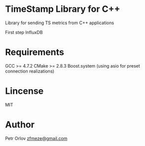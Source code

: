 # TimeStamp Library for C++

Library for sending TS metrics from C++ applications

First step InfluxDB


# Requirements

GCC >= 4.7.2
CMake >= 2.8.3
Boost.system (using asio for preset connection realizations)


# Lincense

MIT


# Author 

Petr Orlov <zfmeze@gmail.com>
